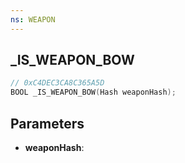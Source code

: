 ```yaml
---
ns: WEAPON
---
```

## _IS_WEAPON_BOW

```c
// 0xC4DEC3CA8C365A5D
BOOL _IS_WEAPON_BOW(Hash weaponHash);
```

## Parameters
* **weaponHash**:
